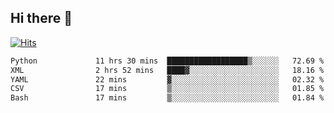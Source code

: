 ## Hi there 👋

<!--
**alihaqberdi/alihaqberdi** is a ✨ _special_ ✨ repository because its `README.md` (this file) appears on your GitHub profile.

Here are some ideas to get you started:

- 🔭 I’m currently working on ...
- 🌱 I’m currently learning ...
- 👯 I’m looking to collaborate on ...
- 🤔 I’m looking for help with ...
- 💬 Ask me about ...
- 📫 How to reach me: ...
- 😄 Pronouns: ...
- ⚡ Fun fact: ...
-->

[![Hits](https://hits.sh/github.com/alihaqberdi.svg)](https://hits.sh/github.com/alihaqberdi/)

<!--START_SECTION:waka-->

```txt
Python             11 hrs 30 mins  ██████████████████▒░░░░░░   72.69 %
XML                2 hrs 52 mins   ████▓░░░░░░░░░░░░░░░░░░░░   18.16 %
YAML               22 mins         ▓░░░░░░░░░░░░░░░░░░░░░░░░   02.32 %
CSV                17 mins         ▒░░░░░░░░░░░░░░░░░░░░░░░░   01.85 %
Bash               17 mins         ▒░░░░░░░░░░░░░░░░░░░░░░░░   01.84 %
```

<!--END_SECTION:waka-->
